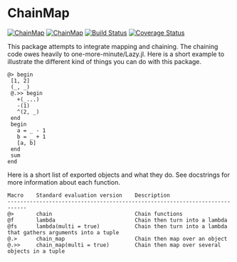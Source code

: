 # ChainMap

[![ChainMap](http://pkg.julialang.org/badges/ChainMap_0.4.svg)](http://pkg.julialang.org/?pkg=ChainMap)
[![ChainMap](http://pkg.julialang.org/badges/ChainMap_0.5.svg)](http://pkg.julialang.org/?pkg=ChainMap)
[![Build Status](https://travis-ci.org/bramtayl/ChainMap.jl.svg?branch=master)](https://travis-ci.org/bramtayl/ChainMap.jl)
[![Coverage Status](https://coveralls.io/repos/bramtayl/ChainMap.jl/badge.svg?branch=master&service=github)](https://coveralls.io/github/bramtayl/ChainMap.jl?branch=master)

This package attempts to integrate mapping and chaining.
The chaining code owes heavily to one-more-minute/Lazy.jl.
Here is a short example to illustrate the different kind of things you can do with this package.

```{julia}
@> begin
 [1, 2]
 (_, _)
 @.>> begin
   +(_...)
   -(1)
   ^(2, _)
 end
 begin
   a = _ - 1
   b = _ + 1
   [a, b]
 end
 sum
end
```

Here is a short list of exported objects and what they do. See docstrings for
more information about each function.

    Macro    Standard evaluation version    Description
    ----------------------------------------------------------------------------
    @>       chain                          Chain functions
    @f       lambda                         Chain then turn into a lambda
    @fs      lambda(multi = true)           Chain then turn into a lambda that gathers arguments into a tuple
    @.>      chain_map                      Chain then map over an object
    @.>>     chain_map(multi = true)        Chain then map over several objects in a tuple

